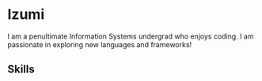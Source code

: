 # Izumi 
I am a penultimate Information Systems undergrad who enjoys coding. I am passionate in exploring new languages and frameworks! 

## Skills

<!--
[![Anurag's GitHub stats](https://github-readme-stats.vercel.app/api?username=izumiaa)](https://github.com/anuraghazra/github-readme-stats)
-->

<!--
**izumiaa/izumiaa** is a ✨ _special_ ✨ repository because its `README.md` (this file) appears on your GitHub profile.

Here are some ideas to get you started:

- 🔭 I’m currently working on ...
- 🌱 I’m currently learning ...
- 👯 I’m looking to collaborate on ...
- 🤔 I’m looking for help with ...
- 💬 Ask me about ...
- 📫 How to reach me: ...
- 😄 Pronouns: ...
- ⚡ Fun fact: ...
-->
